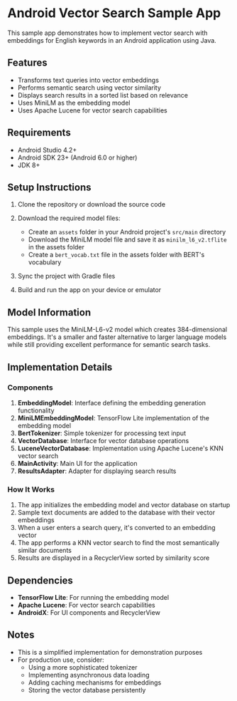 # Android Vector Search Sample App

This sample app demonstrates how to implement vector search with embeddings for English keywords in an Android application using Java.

## Features

- Transforms text queries into vector embeddings
- Performs semantic search using vector similarity
- Displays search results in a sorted list based on relevance
- Uses MiniLM as the embedding model
- Uses Apache Lucene for vector search capabilities

## Requirements

- Android Studio 4.2+
- Android SDK 23+ (Android 6.0 or higher)
- JDK 8+

## Setup Instructions

1. Clone the repository or download the source code
2. Download the required model files:
   - Create an `assets` folder in your Android project's `src/main` directory
   - Download the MiniLM model file and save it as `minilm_l6_v2.tflite` in the assets folder
   - Create a `bert_vocab.txt` file in the assets folder with BERT's vocabulary

3. Sync the project with Gradle files
4. Build and run the app on your device or emulator

## Model Information

This sample uses the MiniLM-L6-v2 model which creates 384-dimensional embeddings. It's a smaller and faster alternative to larger language models while still providing excellent performance for semantic search tasks.

## Implementation Details

### Components

1. **EmbeddingModel**: Interface defining the embedding generation functionality
2. **MiniLMEmbeddingModel**: TensorFlow Lite implementation of the embedding model
3. **BertTokenizer**: Simple tokenizer for processing text input
4. **VectorDatabase**: Interface for vector database operations
5. **LuceneVectorDatabase**: Implementation using Apache Lucene's KNN vector search
6. **MainActivity**: Main UI for the application
7. **ResultsAdapter**: Adapter for displaying search results

### How It Works

1. The app initializes the embedding model and vector database on startup
2. Sample text documents are added to the database with their vector embeddings
3. When a user enters a search query, it's converted to an embedding vector
4. The app performs a KNN vector search to find the most semantically similar documents
5. Results are displayed in a RecyclerView sorted by similarity score

## Dependencies

- **TensorFlow Lite**: For running the embedding model
- **Apache Lucene**: For vector search capabilities
- **AndroidX**: For UI components and RecyclerView

## Notes

- This is a simplified implementation for demonstration purposes
- For production use, consider:
  - Using a more sophisticated tokenizer
  - Implementing asynchronous data loading
  - Adding caching mechanisms for embeddings
  - Storing the vector database persistently
